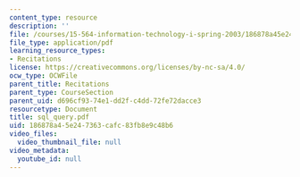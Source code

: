 ```yaml
---
content_type: resource
description: ''
file: /courses/15-564-information-technology-i-spring-2003/186878a45e247363cafc83fb8e9c48b6_sql_query.pdf
file_type: application/pdf
learning_resource_types:
- Recitations
license: https://creativecommons.org/licenses/by-nc-sa/4.0/
ocw_type: OCWFile
parent_title: Recitations
parent_type: CourseSection
parent_uid: d696cf93-74e1-dd2f-c4dd-72fe72dacce3
resourcetype: Document
title: sql_query.pdf
uid: 186878a4-5e24-7363-cafc-83fb8e9c48b6
video_files:
  video_thumbnail_file: null
video_metadata:
  youtube_id: null
---
```

